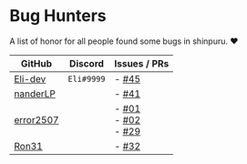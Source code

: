 # Bug Hunters

A list of honor for all people found some bugs in shinpuru. ❤️

| GitHub | Discord | Issues / PRs |
|--------|---------|--------------|
| [Eli-dev](https://github.com/Eli-dev) | `Eli#9999` | - [#45](https://github.com/zekroTJA/shinpuru/issues/45) |
| [nanderLP](https://github.com/nanderLP) | | - [#41](https://github.com/zekroTJA/shinpuru/issues/43) |
| [error2507](https://github.com/error2507) | | - [#01](https://github.com/zekroTJA/shinpuru/pull/1)<br> - [#02](https://github.com/zekroTJA/shinpuru/pull/2)<br> - [#29](https://github.com/zekroTJA/shinpuru/issues/29) |
| [Ron31](https://github.com/Ron31) | | - [#32](https://github.com/zekroTJA/shinpuru/pull/32) |
